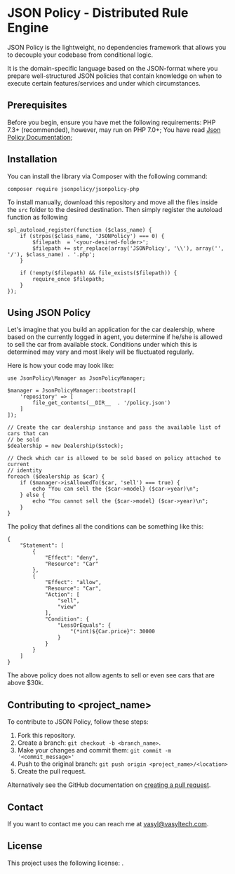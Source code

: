 # JSON Policy - Distributed Rule Engine

JSON Policy is the lightweight, no dependencies framework that allows you to decouple your codebase from conditional logic.

It is the domain-specific language based on the JSON-format where you prepare well-structured JSON policies that contain knowledge on when to execute certain features/services and under which circumstances.

## Prerequisites

Before you begin, ensure you have met the following requirements:
PHP 7.3+ (recommended), however, may run on PHP 7.0+;
You have read [Json Policy Documentation](https://jsonpolicy.github.io/);

## Installation

You can install the library via Composer with the following command:

```
composer require jsonpolicy/jsonpolicy-php
```

To install manually, download this repository and move all the files inside the `src` folder to the desired destination. Then simply register the autoload function as following

```
spl_autoload_register(function ($class_name) {
    if (strpos($class_name, 'JSONPolicy') === 0) {
        $filepath  = '<your-desired-folder>';
        $filepath += str_replace(array('JSONPolicy', '\\'), array('', '/'), $class_name) . '.php';
    }

    if (!empty($filepath) && file_exists($filepath)) {
        require_once $filepath;
    }
});
```

## Using JSON Policy

Let's imagine that you build an application for the car dealership, where based on the currently logged in agent, you determine if he/she is allowed to sell the car from available stock. Conditions under which this is determined may vary and most likely will be fluctuated regularly.

Here is how your code may look like:

```
use JsonPolicy\Manager as JsonPolicyManager;

$manager = JsonPolicyManager::bootstrap([
    'repository' => [
        file_get_contents(__DIR__  . '/policy.json')
    ]
]);

// Create the car dealership instance and pass the available list of cars that can
// be sold
$dealership = new Dealership($stock);

// Check which car is allowed to be sold based on policy attached to current
// identity
foreach ($dealership as $car) {
    if ($manager->isAllowedTo($car, 'sell') === true) {
        echo "You can sell the {$car->model} ($car->year)\n";
    } else {
        echo "You cannot sell the {$car->model} ($car->year)\n";
    }
}
```
The policy that defines all the conditions can be something like this:

```
{
    "Statement": [
        {
            "Effect": "deny",
            "Resource": "Car"
        },
        {
            "Effect": "allow",
            "Resource": "Car",
            "Action": [
                "sell",
                "view"
            ],
            "Condition": {
                "LessOrEquals": {
                    "(*int)${Car.price}": 30000
                }
            }
        }
    ]
}
```

The above policy does not allow agents to sell or even see cars that are above $30k.


## Contributing to <project_name>
To contribute to JSON Policy, follow these steps:

1. Fork this repository.
2. Create a branch: `git checkout -b <branch_name>`.
3. Make your changes and commit them: `git commit -m '<commit_message>'`
4. Push to the original branch: `git push origin <project_name>/<location>`
5. Create the pull request.

Alternatively see the GitHub documentation on [creating a pull request](https://help.github.com/en/github/collaborating-with-issues-and-pull-requests/creating-a-pull-request).


## Contact

If you want to contact me you can reach me at <vasyl@vasyltech.com>.


## License

This project uses the following license: [<GNU General Public License>](https://www.gnu.org/licenses/#GPL).